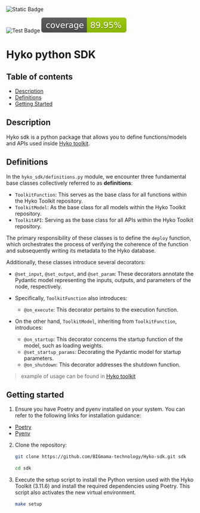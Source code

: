 <!-- x-release-please-start-version -->
![Static Badge](https://img.shields.io/badge/Release-v4.0.2-/?style=flat&logo=track) 

![Test Badge](https://github.com/bigmama-technology/Hyko-sdk/actions/workflows/test.yml/badge.svg)
![Test Coverage](./reports/coverage-badge.svg) 
<!-- x-release-please-end -->

# Hyko python SDK
## Table of contents

- [Description](#description)
- [Definitions](#definitions)
- [Getting Started](#getting-started)

## Description 

Hyko sdk is a python package that allows you to define functions/models and APIs used inside [Hyko toolkit](https://github.com/BIGmama-technology/Hyko-toolkit).

## Definitions

In the `hyko_sdk/definitions.py` module, we encounter three fundamental base classes collectively referred to as **definitions**:

- `ToolkitFunction`: This serves as the base class for all functions within the Hyko Toolkit repository.
- `ToolkitModel`: As the base class for all models within the Hyko Toolkit repository.
- `ToolkitAPI`: Serving as the base class for all APIs within the Hyko Toolkit repository.

The primary responsibility of these classes is to define the `deploy` function, which orchestrates the process of verifying the coherence of the function and subsequently writing its metadata to the Hyko database.

Additionally, these classes introduce several decorators:

- `@set_input`, `@set_output`, and `@set_param`: These decorators annotate the Pydantic model representing the inputs, outputs, and parameters of the node, respectively.

- Specifically, `ToolkitFunction` also introduces:
  - `@on_execute`: This decorator pertains to the execution function.

- On the other hand, `ToolkitModel`, inheriting from `ToolkitFunction`, introduces:
  - `@on_startup`: This decorator concerns the startup function of the model, such as loading weights.
  - `@set_startup_params`: Decorating the Pydantic model for startup parameters.
  - `@on_shutdown`: This decorator addresses the shutdown function.

> example of usage can be found in [Hyko toolkit](https://github.com/BIGmama-technology/Hyko-toolkit)

## Getting started

1. Ensure you have Poetry and pyenv installed on your system. You can refer to the following links for installation guidance:

- [Poetry](https://python-poetry.org/docs/#installation)
- [Pyenv](https://github.com/pyenv/pyenv)

2. Clone the repository:

    ```bash
    git clone https://github.com/BIGmama-technology/Hyko-sdk.git sdk
    ```

    ```bash
    cd sdk
    ```

3. Execute the setup script to install the Python version used with the Hyko Toolkit (3.11.6) and install the required dependencies using Poetry. This script also activates the new virtual environment.

    ```bash
    make setup
    ```

